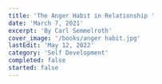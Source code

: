 ```yaml
---
title: 'The Anger Habit in Relationship '
date: 'March 7, 2021'
excerpt: 'By Carl Semmelroth'
cover_image: '/books/anger habit.jpg'
lastEdit: 'May 12, 2022'
category: 'Self Development'
completed: false
started: false
---
```


